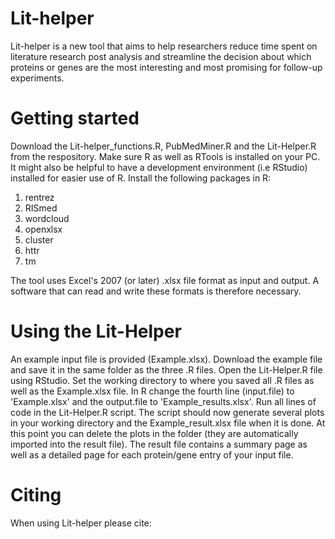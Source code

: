 # Lit-helper
Lit-helper is a new tool that aims to help researchers reduce time spent on literature research post analysis and streamline the decision about which proteins or genes are the most interesting and most promising for follow-up experiments.

# Getting started
Download the Lit-helper_functions.R, PubMedMiner.R and the Lit-Helper.R from the respository. Make sure R as well as RTools is installed on your PC. It might also be helpful to have a development environment (i.e RStudio) installed for easier use of R. Install the following packages in R:
1.	rentrez
2.	RISmed
3.	wordcloud
4.	openxlsx
5.	cluster
6.	httr
7.	tm

The tool uses Excel's 2007 (or later) .xlsx file format as input and output. A software that can read and write these formats is therefore necessary.

# Using the Lit-Helper
An example input file is provided (Example.xlsx). Download the example file and save it in the same folder as the three .R files. Open the Lit-Helper.R file using RStudio. Set the working directory to where you saved all .R files as well as the Example.xlsx file. In R change the fourth line (input.file) to 'Example.xlsx' and the output.file to 'Example_results.xlsx'. Run all lines of code in the Lit-Helper.R script. The script should now generate several plots in your working directory and the Example_result.xlsx file when it is done. At this point you can delete the plots in the folder (they are automatically imported into the result file). The result file contains a summary page as well as a detailed page for each protein/gene entry of your input file.

# Citing
When using Lit-helper please cite: 
